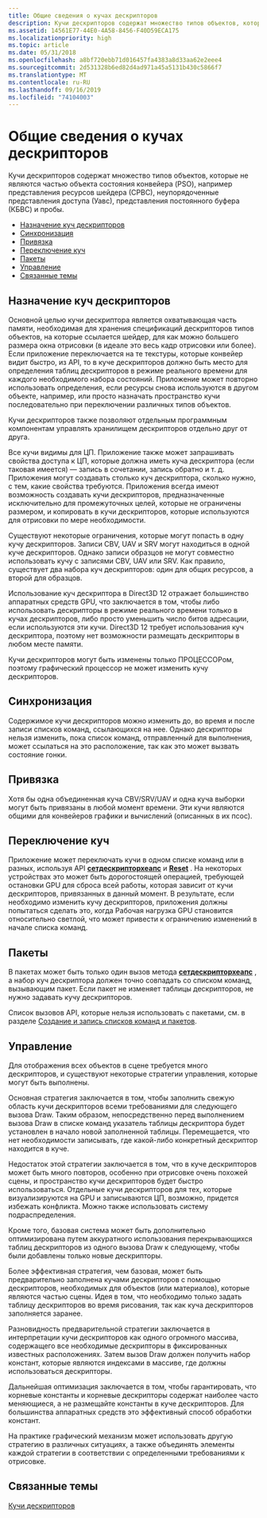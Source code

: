 ```yaml
---
title: Общие сведения о кучах дескрипторов
description: Кучи дескрипторов содержат множество типов объектов, которые не являются частью объекта состояния конвейера (PSO), например представления ресурсов шейдера (СРВС), неупорядоченные представления доступа (Уавс), представления постоянного буфера (КБВС) и пробы.
ms.assetid: 14561E77-44E0-4A58-8456-F40D59ECA175
ms.localizationpriority: high
ms.topic: article
ms.date: 05/31/2018
ms.openlocfilehash: a8bf720ebb71d016457fa4383a8d33aa62e2eee4
ms.sourcegitcommit: 2d531328b6ed82d4ad971a45a5131b430c5866f7
ms.translationtype: MT
ms.contentlocale: ru-RU
ms.lasthandoff: 09/16/2019
ms.locfileid: "74104003"
---
```

# <a name="descriptor-heaps-overview"></a>Общие сведения о кучах дескрипторов

Кучи дескрипторов содержат множество типов объектов, которые не являются частью объекта состояния конвейера (PSO), например представления ресурсов шейдера (СРВС), неупорядоченные представления доступа (Уавс), представления постоянного буфера (КБВС) и пробы.

-   [Назначение куч дескрипторов](#the-purpose-of-descriptor-heaps)
-   [Синхронизация](#synchronization)
-   [Привязка](#binding)
-   [Переключение куч](#switching-heaps)
-   [Пакеты](#bundles)
-   [Управление](#management)
-   [Связанные темы](#related-topics)

## <a name="the-purpose-of-descriptor-heaps"></a>Назначение куч дескрипторов

Основной целью кучи дескриптора является охватывающая часть памяти, необходимая для хранения спецификаций дескрипторов типов объектов, на которые ссылается шейдер, для как можно большего размера окна отрисовки (в идеале это весь кадр отрисовки или более). Если приложение переключается на те текстуры, которые конвейер видит быстро, из API, то в куче дескрипторов должно быть место для определения таблиц дескрипторов в режиме реального времени для каждого необходимого набора состояний. Приложение может повторно использовать определения, если ресурсы снова используются в другом объекте, например, или просто назначать пространство кучи последовательно при переключении различных типов объектов.

Кучи дескрипторов также позволяют отдельным программным компонентам управлять хранилищем дескрипторов отдельно друг от друга.

Все кучи видимы для ЦП. Приложение также может запрашивать свойства доступа к ЦП, которые должна иметь куча дескриптора (если таковая имеется) — запись в сочетании, запись обратно и т. д. Приложения могут создавать столько куч дескриптора, сколько нужно, с тем, какие свойства требуются. Приложения всегда имеют возможность создавать кучи дескрипторов, предназначенные исключительно для промежуточных целей, которые не ограничены размером, и копировать в кучи дескрипторов, которые используются для отрисовки по мере необходимости.

Существуют некоторые ограничения, которые могут попасть в одну кучу дескрипторов. Записи CBV, UAV и SRV могут находиться в одной куче дескрипторов. Однако записи образцов не могут совместно использовать кучу с записями CBV, UAV или SRV. Как правило, существует два набора куч дескрипторов: один для общих ресурсов, а второй для образцов.

Использование куч дескриптора в Direct3D 12 отражает большинство аппаратных средств GPU, что заключается в том, чтобы либо использовать дескрипторы в режиме реального времени только в кучах дескрипторов, либо просто уменьшить число битов адресации, если используются эти кучи. Direct3D 12 требует использования куч дескриптора, поэтому нет возможности размещать дескрипторы в любом месте памяти.

Кучи дескрипторов могут быть изменены только ПРОЦЕССОРом, поэтому графический процессор не может изменить кучу дескрипторов.

## <a name="synchronization"></a>Синхронизация

Содержимое кучи дескрипторов можно изменить до, во время и после записи списков команд, ссылающихся на нее. Однако дескрипторы нельзя изменить, пока список команд, отправленный для выполнения, может ссылаться на это расположение, так как это может вызвать состояние гонки.

## <a name="binding"></a>Привязка

Хотя бы одна объединенная куча CBV/SRV/UAV и одна куча выборки могут быть привязаны в любой момент времени. Эти кучи являются общими для конвейеров графики и вычислений (описанных в их псос).

## <a name="switching-heaps"></a>Переключение куч

Приложение может переключать кучи в одном списке команд или в разных, используя API [**сетдескрипторхеапс**](/windows/desktop/api/d3d12/nf-d3d12-id3d12graphicscommandlist-setdescriptorheaps) и [**Reset**](/windows/desktop/api/d3d12/nf-d3d12-id3d12graphicscommandlist-reset) . На некоторых устройствах это может быть дорогостоящей операцией, требующей остановки GPU для сброса всей работы, которая зависит от кучи дескрипторов, привязанных в данный момент. В результате, если необходимо изменить кучу дескрипторов, приложения должны попытаться сделать это, когда Рабочая нагрузка GPU становится относительно светлой, что может привести к ограничению изменений в начале списка команд.

## <a name="bundles"></a>Пакеты

В пакетах может быть только один вызов метода [**сетдескрипторхеапс**](/windows/desktop/api/d3d12/nf-d3d12-id3d12graphicscommandlist-setdescriptorheaps) , а набор куч дескриптора должен точно совпадать со списком команд, вызывающим пакет. Если пакет не изменяет таблицы дескрипторов, не нужно задавать кучу дескрипторов.

Список вызовов API, которые нельзя использовать с пакетами, см. в разделе [Создание и запись списков команд и пакетов](recording-command-lists-and-bundles.md).

## <a name="management"></a>Управление

Для отображения всех объектов в сцене требуется много дескрипторов, и существуют некоторые стратегии управления, которые могут быть выполнены.

Основная стратегия заключается в том, чтобы заполнить свежую область кучи дескрипторов всеми требованиями для следующего вызова Draw. Таким образом, непосредственно перед выполнением вызова Draw в списке команд указатель таблицы дескриптора будет установлен в начало новой заполненной таблицы. Перемещается, что нет необходимости записывать, где какой-либо конкретный дескриптор находится в куче.

Недостаток этой стратегии заключается в том, что в куче дескрипторов может быть много повторов, особенно при отрисовке очень похожей сцены, и пространство кучи дескрипторов будет быстро использоваться. Отдельные кучи дескрипторов для тех, которые визуализируются на GPU и записываются ЦП, возможно, придется избежать конфликта. Можно также использовать систему подраспределения.

Кроме того, базовая система может быть дополнительно оптимизирована путем аккуратного использования перекрывающихся таблиц дескрипторов из одного вызова Draw к следующему, чтобы были добавлены только новые дескрипторы.

Более эффективная стратегия, чем базовая, может быть предварительно заполнена кучами дескрипторов с помощью дескрипторов, необходимых для объектов (или материалов), которые являются частью сцены. Идея в том, что необходимо только задать таблицу дескрипторов во время рисования, так как куча дескрипторов заполняется заранее.

Разновидность предварительной стратегии заключается в интерпретации кучи дескрипторов как одного огромного массива, содержащего все необходимые дескрипторы в фиксированных известных расположениях. Затем вызов Draw должен получить набор констант, которые являются индексами в массиве, где должны использоваться дескрипторы.

Дальнейшая оптимизация заключается в том, чтобы гарантировать, что корневые константы и корневые дескрипторы содержат наиболее часто меняющиеся, а не размещайте константы в куче дескрипторов. Для большинства аппаратных средств это эффективный способ обработки констант.

На практике графический механизм может использовать другую стратегию в различных ситуациях, а также объединять элементы каждой стратегии в соответствии с определенными требованиями к отрисовке.

## <a name="related-topics"></a>Связанные темы

<dl> <dt>

[Кучи дескрипторов](descriptor-heaps.md)
</dt> </dl>

 

 




